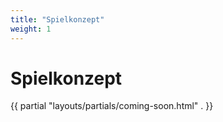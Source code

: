 ```yaml
---
title: "Spielkonzept"
weight: 1
---
```


# Spielkonzept

{{ partial "layouts/partials/coming-soon.html" . }}

